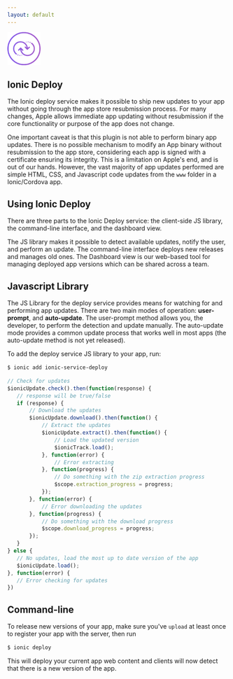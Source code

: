 ```yaml
---
layout: default
---
```


<img src="/img/liveupdate-preview.png" style="width: 76px">

Ionic Deploy
-----

The Ionic deploy service makes it possible to ship new updates to your app without
going through the app store resubmission process. For many changes, Apple
allows immediate app updating without resubmission if the core functionality or purpose of the
app does not change.

One important caveat is that this plugin is not able to perform binary app updates. There is
no possible mechanism to modify an App binary without resubmission to the app store, considering
each app is signed with a certificate ensuring its integrity. This is a limitation on Apple's end, and is 
out of our hands. However, the vast majority of app updates performed are simple HTML, CSS, and Javascript
code updates from the `www` folder in a Ionic/Cordova app.

## Using Ionic Deploy

There are three parts to the Ionic Deploy service: the client-side JS library, the command-line interface, and the dashboard view.

The JS library makes it possible to detect available updates, notify the user, and perform an update. The command-line
interface deploys new releases and manages old ones. The Dashboard view is our web-based tool for managing
deployed app versions which can be shared across a team.

## Javascript Library

The JS Library for the deploy service provides means for watching for and performing app updates. There are two main modes of
operation: __user-prompt__, and __auto-update__. The user-prompt method allows you, the developer, to 
perform the detection and update manually. The auto-update mode provides a common
update process that works well in most apps (the auto-update method is not yet released).

To add the deploy service JS library to your app, run:

```bash
$ ionic add ionic-service-deploy
```

```javascript
// Check for updates
$ionicUpdate.check().then(function(response) {
   // response will be true/false
   if (response) {
       // Download the updates
       $ionicUpdate.download().then(function() {
           // Extract the updates
           $ionicUpdate.extract().then(function() {
               // Load the updated version
               $ionicTrack.load();
           }, function(error) {
               // Error extracting
           }, function(progress) {
               // Do something with the zip extraction progress
               $scope.extraction_progress = progress;
           });
       }, function(error) {
           // Error downloading the updates
       }, function(progress) {
           // Do something with the download progress
           $scope.download_progress = progress;
       });
   }
} else {
   // No updates, load the most up to date version of the app
   $ionicUpdate.load();
}, function(error) {
   // Error checking for updates
})
```

## Command-line

To release new versions of your app, make sure you've `upload` at least once to register your app with the server,
then run 

```bash
$ ionic deploy
```

This will deploy your current app web content and clients will now detect that there is a new version of the app.
